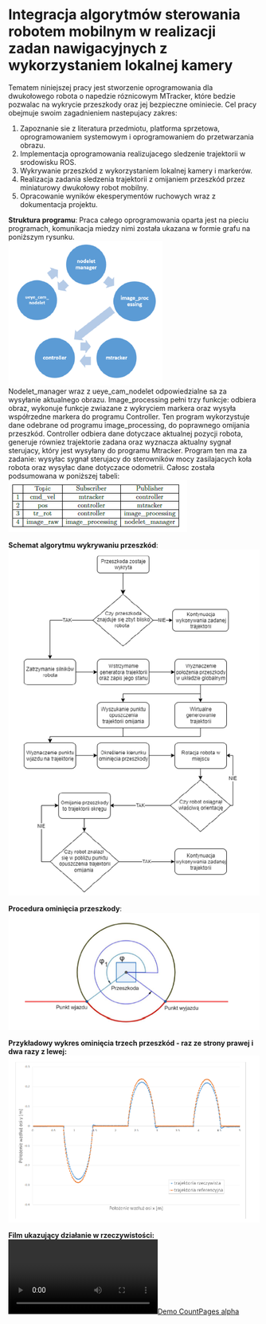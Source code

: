 # Integracja algorytmów sterowania robotem mobilnym w realizacji zadan nawigacyjnych z wykorzystaniem lokalnej kamery  
Tematem niniejszej pracy jest stworzenie oprogramowania dla dwukołowego robota o napedzie róznicowym MTracker, które bedzie pozwalac na wykrycie przeszkody oraz jej bezpieczne ominiecie. Cel pracy obejmuje swoim zagadnieniem nastepujacy zakres:  
1. Zapoznanie sie z literatura przedmiotu, platforma sprzetowa, oprogramowaniem systemowym i oprogramowaniem do przetwarzania obrazu.
2. Implementacja oprogramowania realizujacego sledzenie trajektorii w srodowisku ROS.
3. Wykrywanie przeszkód z wykorzystaniem lokalnej kamery i markerów.
4. Realizacja zadania sledzenia trajektorii z omijaniem przeszkód przez miniaturowy dwukołowy robot mobilny.
5. Opracowanie wyników ekesperymentów ruchowych wraz z dokumentacja projektu.  

**Struktura programu**:
Praca całego oprogramowania oparta jest na pieciu programach, komunikacja miedzy nimi została ukazana w formie grafu na poniższym rysunku.   
![Screenshot](photos/struktura.PNG)  
Nodelet_manager wraz z ueye_cam_nodelet odpowiedzialne sa za wysyłanie aktualnego obrazu. Image_processing pełni trzy funkcje: odbiera obraz, wykonuje funkcje zwiazane z wykryciem markera oraz wysyła współrzedne markera do programu Controller. Ten program wykorzystuje dane odebrane od programu image_processing, do poprawnego omijania przeszkód. Controller
odbiera dane dotyczace aktualnej pozycji robota, generuje równiez trajektorie zadana oraz wyznacza aktualny sygnał sterujacy, który jest wysyłany do programu Mtracker. Program ten ma za zadanie: wysyłac sygnał sterujacy do sterowników mocy zasilajacych koła robota oraz wysyłac dane dotyczace odometrii. Całosc została podsumowana w poniższej tabeli:    
![Screenshot](photos/tabela.PNG)  

**Schemat algorytmu wykrywaniu przeszkód**:  
![Screenshot](photos/algorytm.PNG)  

**Procedura ominięcia przeszkody**:  
![Screenshot](photos/ominiecie.PNG)  
 
**Przykładowy wykres ominięcia trzech przeszkód - raz ze strony prawej i dwa razy z lewej:**  
![Screenshot](photos/wykres.PNG)  

**Film ukazujący działanie w rzeczywistości:**  
[![Demo CountPages alpha](photos/film.mp4)](photos/film.mp4)



